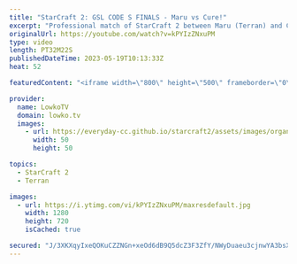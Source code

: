 ```yaml
---
title: "StarCraft 2: GSL CODE S FINALS - Maru vs Cure!"
excerpt: "Professional match of StarCraft 2 between Maru (Terran) and Cure (Terran). This match of SC2 is the final game of the GSL Code S 2023 Season 1 Grand Finals and is an absolute master class of Terran vs Terran. Support my work: https://patreon.com/lowkotv Lowko Merch: https://lowko.shop  My YouTube channels:"
originalUrl: https://youtube.com/watch?v=kPYIzZNxuPM
type: video
length: PT32M22S
publishedDateTime: 2023-05-19T10:13:33Z
heat: 52

featuredContent: "<iframe width=\"800\" height=\"500\" frameborder=\"0\" src=\"https://www.youtube.com/embed/kPYIzZNxuPM\" allow=\"accelerometer; autoplay; encrypted-media; gyroscope; picture-in-picture\" allowfullscreen></iframe>"

provider:
  name: LowkoTV
  domain: lowko.tv
  images:
    - url: https://everyday-cc.github.io/starcraft2/assets/images/organizations/lowko.tv-50x50.jpg
      width: 50
      height: 50

topics:
  - StarCraft 2
  - Terran

images:
  - url: https://i.ytimg.com/vi/kPYIzZNxuPM/maxresdefault.jpg
    width: 1280
    height: 720
    isCached: true

secured: "J/3XKXqyIxeQOKuCZZNGn+xeOd6dB9Q5dcZ3F3ZfY/NWyDuaeu3cjnwYA3bsXt47HCVeBhOczTcglXcprzwkWb2GKO/enn+M1H1PNxvC2TysiOyVQSeeMqzCU/QVUsoE3Z5VkyKsuLQpUxmeb0v0IDbz+vCJCRoQcoJ0JZeitlNtU2vKd5bh6IUNDFXE4hKQMhdMeWuy/1IxrEi66QhrBIScbuBgEdMlYQVtlW8iGH1mnt0J7n2y0jiiUH3PpEYrbvWArKc2egQelpOrDNfXAEgByQXbIBLrOL67griO6lryruucXjestJTbZJ8ZXBnoFk6Ya0ygOZk3nv9/U+8OeSYtOUb19bQZPYGwEwsGOwStkfNbzKYgte8maHSlFegrCxob8QBDU2MwbjzTw4zWUg7lkKQgZUxgI3Nsk7rKNV0=;GWI135W9n+ULlBOU5QAlhg=="
---
```


